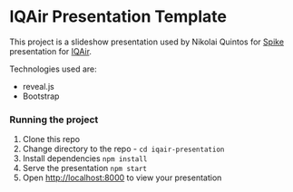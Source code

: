# IQAir Presentation Template
This project is a slideshow presentation used by Nikolai Quintos for [Spike](https://www.visual-paradigm.com/scrum/what-is-scrum-spike/) presentation for [IQAir](https://www.iqair.com/us/).

Technologies used are:
- reveal.js
- Bootstrap

### Running the project
1. Clone this repo
2. Change directory to the repo - `cd iqair-presentation`
3. Install dependencies `npm install`
4. Serve the presentation `npm start`
5. Open [http://localhost:8000](http://localhost:8000) to view your presentation